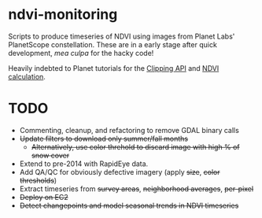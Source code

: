 # ndvi-monitoring
Scripts to produce timeseries of NDVI using images from Planet Labs' PlanetScope constellation. These are in a early stage after quick development, *mea culpa* for the hacky code!

Heavily indebted to Planet tutorials for the [Clipping API](https://github.com/planetlabs/notebooks/blob/master/jupyter-notebooks/data-api-tutorials/clip_and_ship_introduction.ipynb) and [NDVI calculation](https://github.com/planetlabs/notebooks/blob/master/jupyter-notebooks/ndvi/ndvi_planetscope.ipynb).

# TODO
- Commenting, cleanup, and refactoring to remove GDAL binary calls
- ~~Update filters to download only summer/fall months~~
  - ~~Alternatively, use color threhold to discard image with high % of snow cover~~
- Extend to pre-2014 with RapidEye data.
- Add QA/QC for obviously defective imagery (apply ~~size~~, ~~color thresholds~~)
- Extract timeseries from ~~survey areas~~, ~~neighborhood averages~~, ~~per-pixel~~
- ~~Deploy on EC2~~
- ~~Detect changepoints and model seasonal trends in NDVI timeseries~~

